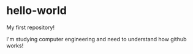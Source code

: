 # hello-world
My first repository!

I'm studying computer engineering and need to understand how github works!
